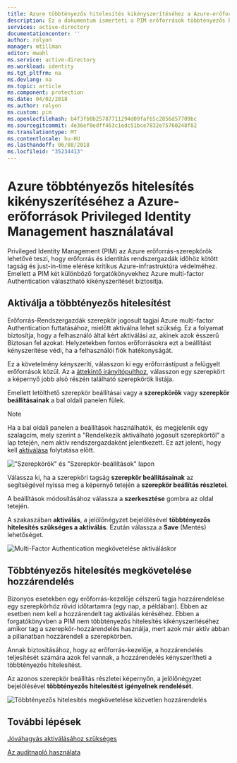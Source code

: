 ```yaml
---
title: Azure többtényezős hitelesítés kikényszerítéséhez a Azure-erőforrások Privileged Identity Management használatával |} Microsoft Docs
description: Ez a dokumentum ismerteti a PIM erőforrások többtényezős hitelesítés engedélyezése.
services: active-directory
documentationcenter: ''
author: rolyon
manager: mtillman
editor: mwahl
ms.service: active-directory
ms.workload: identity
ms.tgt_pltfrm: na
ms.devlang: na
ms.topic: article
ms.component: protection
ms.date: 04/02/2018
ms.author: rolyon
ms.custom: pim
ms.openlocfilehash: b4f3fb0b25787711294d09faf65c2856d57709bc
ms.sourcegitcommit: 4e36ef0edff463c1edc51bce7832e75760248f82
ms.translationtype: MT
ms.contentlocale: hu-HU
ms.lasthandoff: 06/08/2018
ms.locfileid: "35234413"
---
```

# <a name="enforce-azure-multi-factor-authentication-in-azure-resources-by-using-privileged-identity-management"></a>Azure többtényezős hitelesítés kikényszerítéséhez a Azure-erőforrások Privileged Identity Management használatával

Privileged Identity Management (PIM) az Azure erőforrás-szerepkörök lehetővé teszi, hogy erőforrás és identitás rendszergazdák időhöz kötött tagság és just-in-time elérése kritikus Azure-infrastruktúra védelméhez. Emellett a PIM két különböző forgatókönyvekhez Azure multi-factor Authentication választható kikényszerítését biztosítja.

## <a name="require-multi-factor-authentication-to-activate"></a>Aktiválja a többtényezős hitelesítést

Erőforrás-Rendszergazdák szerepkör jogosult tagjai Azure multi-factor Authentication futtatásához, mielőtt aktiválna lehet szükség. Ez a folyamat biztosítja, hogy a felhasználó által kért aktiválási az, akinek azok ésszerű Biztosan fel azokat. Helyzetekben fontos erőforrásokra ezt a beállítást kényszerítése védi, ha a felhasználói fiók hatékonyságát. 

Ez a követelmény kényszeríti, válasszon ki egy erőforrástípust a felügyelt erőforrások közül. Az a [áttekintő irányítópulthoz](pim-resource-roles-overview-dashboards.md), válasszon egy szerepkört a képernyő jobb alsó részén található szerepkörök listája.

Emellett letölthető szerepkör beállításai vagy a **szerepkörök** vagy **szerepkör beállításainak** a bal oldali panelen fülek.

>[!Note]
>Ha a bal oldali panelen a beállítások használhatók, és megjelenik egy szalagcím, mely szerint a "Rendelkezik aktiválható jogosult szerepkörtől" a lap tetején, nem aktív rendszergazdaként jelentkezett. Ez azt jelenti, hogy kell [aktiválása](pim-resource-roles-activate-your-roles.md) folytatása előtt.

!["Szerepkörök" és "Szerepkör-beállítások" lapon ](media/azure-pim-resource-rbac/aadpim_rbac_manage_a_role_v2.png)

Válassza ki, ha a szerepköri tagság **szerepkör beállításainak** az segítségével nyissa meg a képernyő tetején a **szerepkör beállítás részletei**.

A beállítások módosításához válassza a **szerkesztése** gombra az oldal tetején.

A szakaszában **aktiválás**, a jelölőnégyzet bejelölésével **többtényezős hitelesítés szükséges a aktiválás**. Ezután válassza a **Save** (Mentés) lehetőséget.

![Multi-Factor Authentication megkövetelése aktiváláskor](media/azure-pim-resource-rbac/aadpim_rbac_require_mfa.png)

## <a name="require-multi-factor-authentication-on-assignment"></a>Többtényezős hitelesítés megkövetelése hozzárendelés

Bizonyos esetekben egy erőforrás-kezelője célszerű tagja hozzárendelése egy szerepkörhöz rövid időtartamra (egy nap, a példában). Ebben az esetben nem kell a hozzárendelt tag aktiválás kéréséhez. Ebben a forgatókönyvben a PIM nem többtényezős hitelesítés kikényszerítéséhez amikor tag a szerepkör-hozzárendelés használja, mert azok már aktív abban a pillanatban hozzárendeli a szerepkörben.

Annak biztosításához, hogy az erőforrás-kezelője, a hozzárendelés teljesítését számára azok fel vannak, a hozzárendelés kényszerítheti a többtényezős hitelesítést.

Az azonos szerepkör beállítás részletei képernyőn, a jelölőnégyzet bejelölésével **többtényezős hitelesítést igényelnek rendelését**.

![Többtényezős hitelesítés megkövetelése közvetlen hozzárendelés](media/azure-pim-resource-rbac/aadpim_rbac_require_mfa_on_assignment.png)

## <a name="next-steps"></a>További lépések

[Jóváhagyás aktiválásához szükséges](pim-resource-roles-approval-workflow.md)

[Az auditnapló használata](pim-resource-roles-use-the-audit-log.md)



